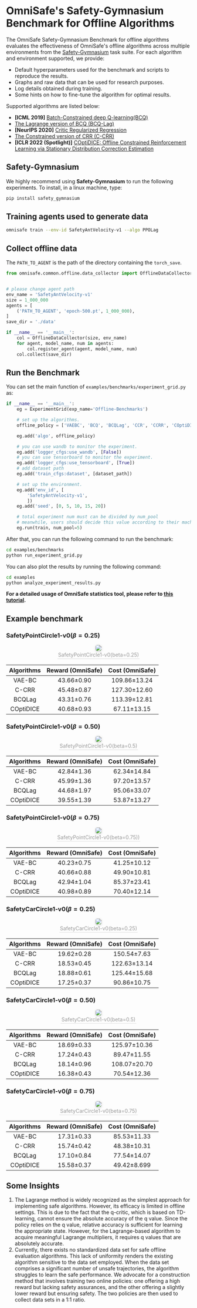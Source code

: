 # OmniSafe's Safety-Gymnasium Benchmark for Offline Algorithms

The OmniSafe Safety-Gymnasium Benchmark for offline algorithms evaluates the effectiveness of OmniSafe's offline algorithms across multiple environments from the [Safety-Gymnasium](https://github.com/PKU-Alignment/safety-gymnasium) task suite. For each algorithm and environment supported, we provide:

- Default hyperparameters used for the benchmark and scripts to reproduce the results.
- Graphs and raw data that can be used for research purposes.
- Log details obtained during training.
- Some hints on how to fine-tune the algorithm for optimal results.

Supported algorithms are listed below:

- **[ICML 2019]** [Batch-Constrained deep Q-learning(BCQ)](https://arxiv.org/pdf/1812.02900.pdf)
- [The Lagrange version of BCQ (BCQ-Lag)](https://arxiv.org/pdf/1812.02900.pdf)
- **[NeurIPS 2020]** [Critic Regularized Regression](https://proceedings.neurips.cc//paper/2020/file/588cb956d6bbe67078f29f8de420a13d-Paper.pdf)
- [The Constrained version of CRR (C-CRR)](https://proceedings.neurips.cc/paper/2020/hash/588cb956d6bbe67078f29f8de420a13d-Abstract.html)
- **[ICLR 2022 (Spotlight)]** [COptiDICE: Offline Constrained Reinforcement Learning via Stationary Distribution Correction Estimation](https://arxiv.org/abs/2204.08957?context=cs.AI)

## Safety-Gymnasium

We highly recommend using **Safety-Gymnasium** to run the following experiments. To install, in a linux machine, type:

```bash
pip install safety_gymnasium
```

## Training agents used to generate data

```bash
omnisafe train --env-id SafetyAntVelocity-v1 --algo PPOLag
```

## Collect offline data

The `PATH_TO_AGENT` is the path of the directory containing the `torch_save`.

```python
from omnisafe.common.offline.data_collector import OfflineDataCollector


# please change agent path
env_name = 'SafetyAntVelocity-v1'
size = 1_000_000
agents = [
    ('PATH_TO_AGENT', 'epoch-500.pt', 1_000_000),
]
save_dir = './data'

if __name__ == '__main__':
    col = OfflineDataCollector(size, env_name)
    for agent, model_name, num in agents:
        col.register_agent(agent, model_name, num)
    col.collect(save_dir)
```

## Run the Benchmark

You can set the main function of ``examples/benchmarks/experiment_grid.py`` as:

```python
if __name__ == '__main__':
    eg = ExperimentGrid(exp_name='Offline-Benchmarks')

    # set up the algorithms.
    offline_policy = ['VAEBC', 'BCQ', 'BCQLag', 'CCR', 'CCRR', 'COptiDICE']

    eg.add('algo', offline_policy)

    # you can use wandb to monitor the experiment.
    eg.add('logger_cfgs:use_wandb', [False])
    # you can use tensorboard to monitor the experiment.
    eg.add('logger_cfgs:use_tensorboard', [True])
    # add dataset path
    eg.add('train_cfgs:dataset', [dataset_path])

    # set up the environment.
    eg.add('env_id', [
        'SafetyAntVelocity-v1',
        ])
    eg.add('seed', [0, 5, 10, 15, 20])

    # total experiment num must can be divided by num_pool
    # meanwhile, users should decide this value according to their machine
    eg.run(train, num_pool=5)
```

After that, you can run the following command to run the benchmark:

```bash
cd examples/benchmarks
python run_experiment_grid.py
```

You can also plot the results by running the following command:

```bash
cd examples
python analyze_experiment_results.py
```

**For a detailed usage of OmniSafe statistics tool, please refer to [this tutorial](https://omnisafe.readthedocs.io/en/latest/common/stastics_tool.html).**

## Example benchmark

### SafetyPointCircle1-v0($\beta = 0.25$)

<center>
    <img style="border-radius: 0.3125em;
    box-shadow: 0 2px 4px 0 rgba(34,36,38,.12),0 2px 10px 0 rgba(34,36,38,.08);"
    src="https://github.com/Gaiejj/omnisafe_benchmarks_cruve/blob/main/offline/benchmarks/SafetyPointCircle1-v0-0.25.png">
    <br>
    <div style="color:orange; border-bottom: 1px solid #d9d9d9;
    display: inline-block;
    color: #999;
    padding: 2px;">SafetyPointCircle1-v0(beta=0.25)</div>
</center>

| Algorithms | Reward (OmniSafe) | Cost (OmniSafe) |
| :--------: | :---------------: | :-------------: |
|   VAE-BC   |    43.66±0.90     |  109.86±13.24   |
|   C-CRR    |    45.48±0.87     |  127.30±12.60   |
|   BCQLag   |    43.31±0.76     |  113.39±12.81   |
| COptiDICE  |    40.68±0.93     |   67.11±13.15   |

### SafetyPointCircle1-v0($\beta = 0.50$)

<center>
    <img style="border-radius: 0.3125em;
    box-shadow: 0 2px 4px 0 rgba(34,36,38,.12),0 2px 10px 0 rgba(34,36,38,.08);"
    src="https://github.com/Gaiejj/omnisafe_benchmarks_cruve/blob/main/offline/benchmarks/SafetyPointCircle1-v0-0.5.png">
    <br>
    <div style="color:orange; border-bottom: 1px solid #d9d9d9;
    display: inline-block;
    color: #999;
    padding: 2px;">SafetyPointCircle1-v0(beta=0.5)</div>
</center>

| Algorithms | Reward (OmniSafe) | Cost (OmniSafe) |
| :--------: | :---------------: | :-------------: |
|   VAE-BC   |    42.84±1.36     |   62.34±14.84   |
|   C-CRR    |    45.99±1.36     |   97.20±13.57   |
|   BCQLag   |    44.68±1.97     |   95.06±33.07   |
| COptiDICE  |    39.55±1.39     |   53.87±13.27   |

### SafetyPointCircle1-v0($\beta = 0.75$)

<center>
    <img style="border-radius: 0.3125em;
    box-shadow: 0 2px 4px 0 rgba(34,36,38,.12),0 2px 10px 0 rgba(34,36,38,.08);"
    src="https://github.com/Gaiejj/omnisafe_benchmarks_cruve/blob/main/offline/benchmarks/SafetyPointCircle1-v0-0.75.png">
    <br>
    <div style="color:orange; border-bottom: 1px solid #d9d9d9;
    display: inline-block;
    color: #999;
    padding: 2px;">SafetyPointCircle1-v0(beta=0.75))</div>
</center>

| Algorithms | Reward (OmniSafe) | Cost (OmniSafe) |
| :--------: | :---------------: | :-------------: |
|   VAE-BC   |    40.23±0.75     |   41.25±10.12   |
|   C-CRR    |    40.66±0.88     |   49.90±10.81   |
|   BCQLag   |    42.94±1.04     |   85.37±23.41   |
| COptiDICE  |    40.98±0.89     |   70.40±12.14   |

### SafetyCarCircle1-v0($\beta = 0.25$)

<center>
    <img style="border-radius: 0.3125em;
    box-shadow: 0 2px 4px 0 rgba(34,36,38,.12),0 2px 10px 0 rgba(34,36,38,.08);"
    src="https://github.com/Gaiejj/omnisafe_benchmarks_cruve/blob/main/offline/benchmarks/SafetyCarCircle1-v0-0.25.png">
    <br>
    <div style="color:orange; border-bottom: 1px solid #d9d9d9;
    display: inline-block;
    color: #999;
    padding: 2px;">SafetyCarCircle1-v0(beta=0.25)</div>
</center>

| Algorithms | Reward (OmniSafe) | Cost (OmniSafe) |
| :--------: | :---------------: | :-------------: |
|   VAE-BC   |    19.62±0.28     |   150.54±7.63   |
|   C-CRR    |    18.53±0.45     |  122.63±13.14   |
|   BCQLag   |    18.88±0.61     |  125.44±15.68   |
| COptiDICE  |    17.25±0.37     |   90.86±10.75   |

### SafetyCarCircle1-v0($\beta = 0.50$)

<center>
    <img style="border-radius: 0.3125em;
    box-shadow: 0 2px 4px 0 rgba(34,36,38,.12),0 2px 10px 0 rgba(34,36,38,.08);"
    src="https://github.com/Gaiejj/omnisafe_benchmarks_cruve/blob/main/offline/benchmarks/SafetyCarCircle1-v0-0.5.png">
    <br>
    <div style="color:orange; border-bottom: 1px solid #d9d9d9;
    display: inline-block;
    color: #999;
    padding: 2px;">SafetyCarCircle1-v0(beta=0.5)</div>
</center>

| Algorithms | Reward (OmniSafe) | Cost (OmniSafe) |
| :--------: | :---------------: | :-------------: |
|   VAE-BC   |    18.69±0.33     |  125.97±10.36   |
|   C-CRR    |    17.24±0.43     |   89.47±11.55   |
|   BCQLag   |    18.14±0.96     |  108.07±20.70   |
| COptiDICE  |    16.38±0.43     |   70.54±12.36   |

### SafetyCarCircle1-v0($\beta = 0.75$)

<center>
    <img style="border-radius: 0.3125em;
    box-shadow: 0 2px 4px 0 rgba(34,36,38,.12),0 2px 10px 0 rgba(34,36,38,.08);"
    src="https://github.com/Gaiejj/omnisafe_benchmarks_cruve/blob/main/offline/benchmarks/SafetyCarCircle1-v0-0.75.png">
    <br>
    <div style="color:orange; border-bottom: 1px solid #d9d9d9;
    display: inline-block;
    color: #999;
    padding: 2px;">SafetyCarCircle1-v0(beta=0.75)</div>
</center>

| Algorithms | Reward (OmniSafe) | Cost (OmniSafe) |
| :--------: | :---------------: | :-------------: |
|   VAE-BC   |    17.31±0.33     |   85.53±11.33   |
|   C-CRR    |    15.74±0.42     |   48.38±10.31   |
|   BCQLag   |    17.10±0.84     |   77.54±14.07   |
| COptiDICE  |    15.58±0.37     |   49.42±8.699   |


## Some Insights

1. The Lagrange method is widely recognized as the simplest approach for implementing safe algorithms. However, its efficacy is limited in offline settings. This is due to the fact that the q-critic, which is based on TD-learning, cannot ensure the absolute accuracy of the q value. Since the policy relies on the q value, relative accuracy is sufficient for learning the appropriate state. However, for the Lagrange-based algorithm to acquire meaningful Lagrange multipliers, it requires q values that are absolutely accurate.
2. Currently, there exists no standardized data set for safe offline evaluation algorithms. This lack of uniformity renders the existing algorithm sensitive to the data set employed. When the data set comprises a significant number of unsafe trajectories, the algorithm struggles to learn the safe performance. We advocate for a construction method that involves training two online policies: one offering a high reward but lacking safety assurances, and the other offering a slightly lower reward but ensuring safety. The two policies are then used to collect data sets in a 1:1 ratio.
